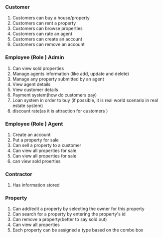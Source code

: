   
### Customer   
  
1. Customers can buy a house/property  
2. Customers can rent a property  
3. Customers can browse properties  
4. Customers can rate an agent   
5. Customers can create an account 
6. Customers can remove an account

  
### Employee (Role ) Admin  
  
1. Can view sold properties  
2. Manage agents information (like add, update and delete)
3. Manage any property submitted by an agent  
4. View agent details   
5. View customer details 
6. Payment system(how do customers pay)
7. Loan system in order to buy (if possible, it is real world scenario in real estate system)
8. discount rate(as it is attraction for customers )
  
### Employee (Role ) Agent  
  
1. Create an account 
2. Put a property for sale  
3. Can sell a property to a customer 
4. Can view all properties for sale
5. Can view all properties for sale 
6. can view sold proerties  
  
###  Contractor   
  
1. Has information stored
  
### Property  
  
1.  Can add/edit a property by selecting the owner for this property
2.  Can search for a property by entering the property's id
3.  Can remove a property(better to say sold out)
4.  Can view all properties
5.  Each property can be assigned a type based on the combo box
